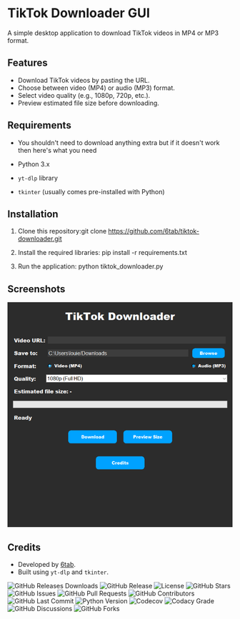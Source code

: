 # TikTok Downloader GUI

A simple desktop application to download TikTok videos in MP4 or MP3 format.

## Features
- Download TikTok videos by pasting the URL.
- Choose between video (MP4) or audio (MP3) format.
- Select video quality (e.g., 1080p, 720p, etc.).
- Preview estimated file size before downloading.

## Requirements
- You shouldn't need to download anything extra but if it doesn't work then here's what you need

- Python 3.x
- `yt-dlp` library
- `tkinter` (usually comes pre-installed with Python)

## Installation
1. Clone this repository:git clone https://github.com/6tab/tiktok-downloader.git

2. Install the required libraries: pip install -r requirements.txt

3. Run the application: python tiktok_downloader.py


## Screenshots
![Screenshot](screenshot.png)

## Credits
- Developed by [6tab](https://github.com/6tab).
- Built using `yt-dlp` and `tkinter`.

![GitHub Releases Downloads](https://img.shields.io/github/downloads/6tab/tiktok-downloader/total?style=flat-square)
![GitHub Release](https://img.shields.io/github/v/release/6tab/tiktok-downloader?style=flat-square)
![License](https://img.shields.io/github/license/6tab/tiktok-downloader?style=flat-square)
![GitHub Stars](https://img.shields.io/github/stars/6tab/tiktok-downloader?style=flat-square)
![GitHub Issues](https://img.shields.io/github/issues/6tab/tiktok-downloader?style=flat-square)
![GitHub Pull Requests](https://img.shields.io/github/issues-pr/6tab/tiktok-downloader?style=flat-square)
![GitHub Contributors](https://img.shields.io/github/contributors/6tab/tiktok-downloader?style=flat-square)
![GitHub Last Commit](https://img.shields.io/github/last-commit/6tab/tiktok-downloader?style=flat-square)
![Python Version](https://img.shields.io/badge/Python-3.x-blue?style=flat-square&logo=python)
![Codecov](https://img.shields.io/codecov/c/github/6tab/tiktok-downloader?style=flat-square)
![Codacy Grade](https://img.shields.io/codacy/grade/6tab/tiktok-downloader?style=flat-square)
![GitHub Discussions](https://img.shields.io/github/discussions/6tab/tiktok-downloader?style=flat-square)
![GitHub Forks](https://img.shields.io/github/forks/6tab/tiktok-downloader?style=flat-square)
